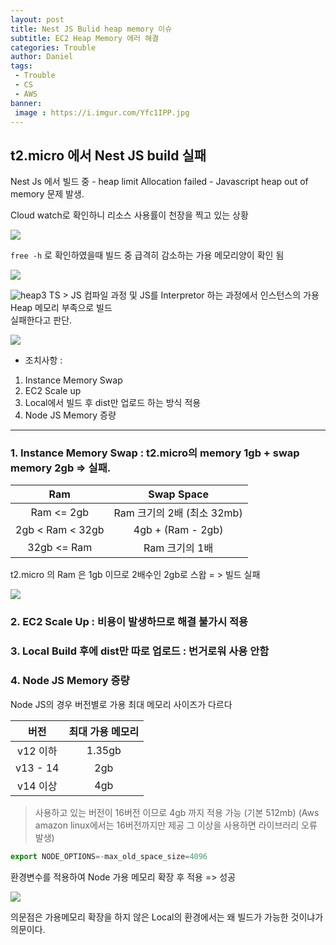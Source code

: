 ```yaml
---
layout: post
title: Nest JS Bulid heap memory 이슈
subtitle: EC2 Heap Memory 에러 해결
categories: Trouble
author: Daniel
tags: 
 - Trouble
 - CS
 - AWS
banner:
 image : https://i.imgur.com/Yfc1IPP.jpg
---
```


t2.micro 에서 Nest JS build 실패
--

Nest Js 에서 빌드 중 -  heap limit Allocation failed - Javascript heap out of memory 문제 발생. 

Cloud watch로 확인하니 리소스 사용률이 천장을 찍고 있는 상황

![](https://i.imgur.com/N4DIjZN.gif)

`free -h` 로 확인하였을때 빌드 중 급격히 감소하는 가용 메모리양이 확인 됨  

![](https://i.imgur.com/XWhjAXq.gif)


![heap3](:heap3.gif)
TS > JS 컴파일 과정 및 JS를 Interpretor 하는 과정에서 인스턴스의 가용 Heap 메모리 부족으로 빌드   
실패한다고 판단.


![](https://i.imgur.com/hbCtXJp.gif)

-   조치사항 :
1.  Instance Memory Swap 
2.  EC2 Scale up 
3.  Local에서 빌드 후 dist만 업로드 하는 방식 적용 
4.  Node JS Memory 증량

***

### 1. Instance Memory Swap : t2.micro의 memory 1gb + swap memory 2gb => 실패. 
|Ram|Swap Space|
|:----:|:----:|
|Ram <= 2gb|Ram 크기의 2배 (최소 32mb)|
|2gb < Ram < 32gb|4gb + (Ram - 2gb)|
|32gb <= Ram|Ram 크기의 1배|

t2.micro 의 Ram 은 1gb 이므로 2배수인 2gb로 스왑 = > 빌드 실패


![](https://i.imgur.com/HVvbusA.gif)


### 2. EC2 Scale Up : 비용이 발생하므로 해결 불가시 적용

### 3. Local Build 후에 dist만 따로 업로드 : 번거로워 사용 안함

### 4. Node JS Memory 증량

Node JS의 경우 버전별로 가용 최대 메모리 사이즈가 다르다

|버전|최대 가용 메모리|
|:---:|:----:|
|v12 이하|1.35gb|
|v13 - 14|2gb|
|v14 이상|4gb|

> 사용하고 있는 버전이 16버전 이므로  4gb 까지 적용 가능 (기본 512mb) 
	(Aws amazon linux에서는 16버전까지만 제공 그 이상을 사용하면 라이브러리 오류 발생)

```javascript
export NODE_OPTIONS=-max_old_space_size=4096
```

환경변수를 적용하여 Node 가용 메모리 확장 후 적용 => 성공

![](https://i.imgur.com/dnU5B71.gif)

의문점은 가용메모리 확장을 하지 않은 Local의 환경에서는 왜 빌드가 가능한 것이냐가 의문이다.